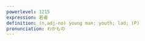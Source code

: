 ```yaml
---
powerlevel: 1215
expression: 若者
definition: (n,adj-no) young man; youth; lad; (P)
pronunciation: わかもの
---
```

